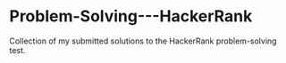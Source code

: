 # Problem-Solving---HackerRank
Collection of my submitted solutions to the HackerRank problem-solving test.
